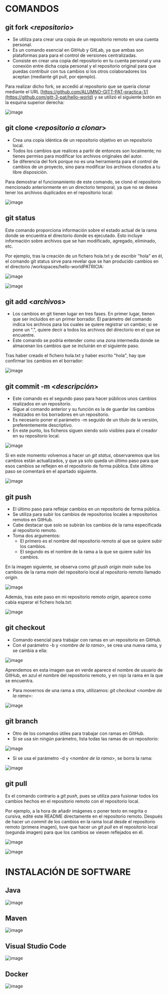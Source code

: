 # COMANDOS


## **git fork** <*repositorio*>
 - Se utiliza para crear una copia de un repositorio remoto en una cuenta personal. 
 - Es un comando esencial en GitHub y GitLab, ya que ambas son plataformas para para el control de versiones centralizadas.
 - Consiste en crear una copia del repositorio en tu cuenta personal y una conexión entre dicha copia personal y el repositorio original para que puedas contribuir con tus cambios si los otros colaboradores los aceptan (mediante git pull, por ejemplo).

Para realizar dicho fork, se accedió al repositorio que se quería clonar mediante el URL [https://github.com/ALUMNO-GITT-PAT-practica-1/](https://github.com/gitt-3-pat/hello-world) y se utilizó el siguiente botón en la esquina superior derecha:

![image](https://user-images.githubusercontent.com/97602170/214024294-85d3d540-e9cd-45eb-8a2a-0566debde2f1.png)




## **git clone** <*repositorio a clonar*>
- Crea una copia idéntica de un repositorio objetivo en un repositorio local.
- Todos los cambios que realices a partir de entonces son localmente; no tienes permiso para modificar los archivos originales del autor.
- Se diferencia del fork porque no es una herramienta para el control de cambios de un proyecto, sino para modificar los archivos clonados a tu libre disposición.

Para demostrar el funcionamiento de este comando, se clonó el repositorio mencionado anteriormente en un directorio temporal, ya que no se desea tener los archivos duplicados en el repositorio local:

![image](https://user-images.githubusercontent.com/97602170/215187039-11026f3d-3232-4b76-a503-b8333d3aabd7.png)




## **git status**
Este comando proporciona información sobre el estado actual de la rama donde se encuentra el directorio donde es ejecutado. Esto incluye información sobre archivos que se han modificado, agregado, eliminado, etc.

Por ejemplo, tras la creación de un fichero hola.txt y de escribir "hola" en él, el comando git status sirve para revelar que se han producido cambios en el directorio /workspaces/hello-worldPATRICIA:

![image](https://user-images.githubusercontent.com/97602170/215190360-aaef86a5-ef61-448b-ae4d-91ba1d0d4c81.png)

![image](https://user-images.githubusercontent.com/97602170/215190459-1b2895d4-3bee-44b0-aa4c-e9489ebc6883.png)




## **git add** <*archivos*>
- Los cambios en git tienen lugar en tres fases. En primer lugar, tienen que ser incluidos en un primer borrador. El parámetro del comando indica los archivos para los cuales se quiere registrar un cambio; si se pone un ".", quiere decir a todos los archivos del directorio en el que se encuentre.
- Este comando se podría entender como una zona intermedia donde se almacenan los cambios que se incluirán en el siguiente paso.

Tras haber creado el fichero hola.txt y haber escrito "hola", hay que confirmar los cambios en el borrador:

![image](https://user-images.githubusercontent.com/97602170/215191985-199f7c42-ffda-4a97-9423-fa9c30db261e.png)




## **git commit -m** <*descripción*> 
- Este comando es el segundo paso para hacer públicos unos cambios realizados en un repositorio.
- Sigue al comando anterior y su función es la de guardar los cambios realizados en los borradores en un repositorio.
- Es necesario poner el parámetro -m seguido de un título de la versión, preferentemente descriptivo.
- En este punto, los ficheros siguen siendo solo visibles para el creador en su repositorio local.

![image](https://user-images.githubusercontent.com/97602170/215193554-9c7872d2-90cb-4d27-8db0-b8858ccaf240.png)

Si en este momento volvemos a hacer un *git status*, observaremos que los cambios están actualizados, y que ya solo queda un último paso para que esos cambios se reflejen en el repositorio de forma pública. Este último paso se comentará en el apartado siguiente.

![image](https://user-images.githubusercontent.com/97602170/215283373-15987873-cb67-495c-8fc6-b657a2918f8f.png)




## **git push** 
- El último paso para reflejar cambios en un repositorio de forma pública.
- Se utiliza para subir los cambios de repositorios locales a repositorios remotos en GitHub.
- Cabe destacar que solo se subirán los cambios de la rama especificada al repositorio remoto.
- Toma dos argumentos: 
  - El primero es el nombre del repositorio remoto al que se quiere subir los cambios.
  - El segundo es el nombre de la rama a la que se quiere subir los cambios.

En la imagen siguiente, se observa como *git push origin main* sube los cambios de la rama *main* del repositorio local al repositorio remoto llamado *origin*.

![image](https://user-images.githubusercontent.com/97602170/215283679-ae2b2392-7fb1-44d2-b941-d5377a9de9cd.png)

Además, tras este paso en mi repositorio remoto *origin*, aparece como cabía esperar el fichero hola.txt:

![image](https://user-images.githubusercontent.com/97602170/215283745-67eabb82-555f-4c4e-bc8b-4912e1690abe.png)




## **git checkout**
- Comando esencial para trabajar con ramas en un repositorio en GitHub.
- Con el parámetro -b y <*nombre de la rama*>, se crea una nueva rama, y se cambia a ella:

![image](https://user-images.githubusercontent.com/97602170/215284156-f41ea8e6-ccc7-4642-bcec-8c9fa2b617dd.png)

Aprendemos en esta imagen que en verde aparece el nombre de usuario de GitHub, en azul el nombre del repositorio remoto, y en rojo la rama en la que se encuentra.

- Para movernos de una rama a otra, utilizamos: *git checkout* <*nombre de la rama*>:

![image](https://user-images.githubusercontent.com/97602170/215284256-e1ef0119-1cf6-4673-8c26-6ad30435b315.png)



## **git branch**
- Otro de los comandos útiles para trabajar con ramas en GitHub.
- Si se usa sin ningún parámetro, lista todas las ramas de un repositorio:

![image](https://user-images.githubusercontent.com/97602170/215284522-88843ac1-11a0-4571-8e66-ffb4a9705c66.png)

- Si se usa el parámetro -d y <*nombre de la rama*>, se borra la rama:

![image](https://user-images.githubusercontent.com/97602170/215284592-a6266361-1bf1-4068-afd9-f138c4a74205.png)



## **git pull** 
Es el comando contrario a *git push*, pues se utiliza para fusionar todos los cambios hechos en el repositorio remoto con el repositorio local.

Por ejemplo, a la hora de añadir imágenes o poner texto en negrita o cursiva, edité este README directamente en el repositorio remoto. Después de hacer un *commit* de los cambios en la rama local desde el repositorio remoto (primera imagen), tuve que hacer un *git pull* en el repositorio local (segunda imagen) para que los cambios se viesen reflejados en él.

![image](https://user-images.githubusercontent.com/97602170/215284905-0e0c8471-0bd0-4598-81e9-d05365885194.png)

![image](https://user-images.githubusercontent.com/97602170/215285021-0c1099d5-ad84-462f-ad8e-a9a4702532a3.png)





# INSTALACIÓN DE SOFTWARE

## Java

![image](https://user-images.githubusercontent.com/97602170/215285261-77322bde-8c7d-47e4-a04a-556f800a8a0d.png)

## Maven

![image](https://user-images.githubusercontent.com/97602170/215285164-bc599324-8c0c-42a8-a957-d3c31d4060fb.png)

## Visual Studio Code

![image](https://user-images.githubusercontent.com/97602170/215285248-35c53b73-1a05-4780-a7b9-f774be7a396a.png)

## Docker

![image](https://user-images.githubusercontent.com/97602170/215285134-837d1154-e38e-46c9-9422-d308341b8fad.png)


